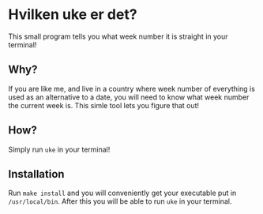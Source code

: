 # Hvilken uke er det?

This small program tells you what week number it is straight in your terminal!

## Why?

If you are like me, and live in a country where week number of everything is used as
an alternative to a date, you will need to know what week number the current week is.
This simle tool lets you figure that out!

## How?

Simply run `uke` in your terminal!

## Installation

Run `make install` and you will conveniently get your executable put in
`/usr/local/bin`. After this you will be able to run `uke` in your terminal.
